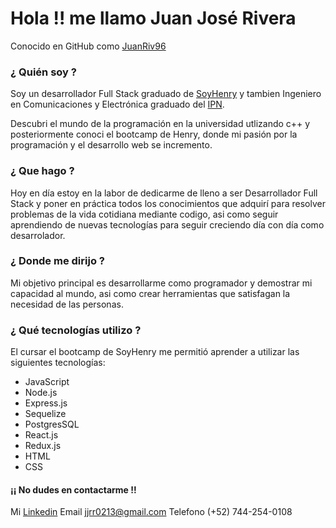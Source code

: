 # Hola !! me llamo Juan José Rivera 

Conocido en GitHub como [JuanRiv96](https://github.com/JuanRiv96 "Conocido en GitHub como JuanRiv96")

### ¿ Quién soy ?
Soy un desarrollador Full Stack graduado de [SoyHenry](https://www.soyhenry.com/) y tambien Ingeniero en Comunicaciones y Electrónica graduado del [IPN](https://www.ipn.mx).

Descubri el mundo de la programación en la universidad utlizando c++ y posteriormente conoci el bootcamp de Henry, donde mi pasión por la programación y el desarrollo web se incremento.

### ¿ Que hago ?
Hoy en día estoy en la labor de dedicarme de lleno a ser Desarrollador Full Stack y poner en práctica todos los conocimientos que adquirí para resolver problemas de la vida cotidiana mediante codigo, asi como seguir aprendiendo de nuevas tecnologías para seguir creciendo día con día como desarrolador.

### ¿ Donde me dirijo ? 
Mi objetivo principal es desarrollarme como programador y demostrar mi capacidad al mundo, asi como crear herramientas que satisfagan la necesidad de las personas.

### ¿ Qué tecnologías utilizo ?
El cursar el bootcamp de SoyHenry me permitió aprender a utilizar las siguientes tecnologías: 

- JavaScript
- Node.js
- Express.js
- Sequelize
- PostgresSQL
- React.js
- Redux.js
- HTML
- CSS

####  ¡¡ No dudes en contactarme !!
Mi [Linkedin](https://www.linkedin.com/in/juan-jos%C3%A9-rivera-ram%C3%ADrez-317463264/)
Email jjrr0213@gmail.com
Telefono (+52) 744-254-0108
